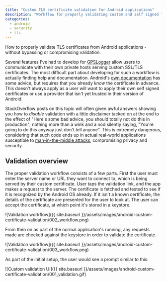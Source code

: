 ```yaml
---
title: "Custom TLS certificate validation for Android applications"
description: "Workflow for properly validating custom and self signed TLS certificates in Android applications"
categories: 
  - android
  - security
  - tls
---
```


How to properly validate TLS certificates from Android applications - without bypassing or compromising validation.

Several features I've had to develop for [GPSLogger](https://gpslogger.app) allow users to communicate with their own private hosts serving custom SSL/TLS certificates.  The most difficult part about developing for such a workflow is actually finding help and documentation.  Android's [own documentation](https://developer.android.com/training/articles/security-ssl) has some advice, but requires that you already _know_ the certificate in advance.  This doesn't always apply as a user will want to apply their own self signed certificates or use a provider that isn't yet trusted in their version of Android. 

StackOverflow posts on this topic will often given awful answers showing you how to _disable_ validation with a little disclaimer tacked on at the end to the effect of "Here's some bad advice, you should totally not do this in production"; nothing more than a wink and a nod silently saying, "You're going to do this anyway just don't tell anyone".  This is extremely dangerous, considering that such code ends up in actual real-world applications susceptible to [man-in-the-middle attacks](https://en.wikipedia.org/wiki/Man-in-the-middle_attack), compromising privacy and security. 

## Validation overview

The proper validation workflow consists of a few parts.  First the user must enter the server name or URL they want to connect to, which is being served by their custom certificate.  User taps the validation link, and the app makes a request to the server.  The certificate is fetched and tested to see if it is recognized by the Android OS already.  If it isn't a known certificate, the details of the certificate are presented for the user to look at.  The user can accept the certificate, at which point it's stored in a keystore. 

![Validation workflow]({{ site.baseurl }}/assets/images/android-custom-certificate-validation/002_workflow.png)

From then on as part of the normal application's running, any requests made are checked against the keystore in order to validate the certificate. 

![Validation workflow]({{ site.baseurl }}/assets/images/android-custom-certificate-validation/003_workflow.png)

As part of the initial setup, the user would see a prompt similar to this:

![Custom validation UI]({{ site.baseurl }}/assets/images/android-custom-certificate-validation/001_validation.gif)

